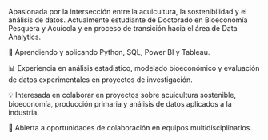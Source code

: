 Apasionada por la intersección entre la acuicultura, la sostenibilidad y el análisis de datos.
Actualmente estudiante de Doctorado en Bioeconomía Pesquera y Acuícola y en proceso de transición hacia el área de Data Analytics.

🌱 Aprendiendo y aplicando Python, SQL, Power BI y Tableau.

📊 Experiencia en análisis estadístico, modelado bioeconómico y evaluación de datos experimentales en proyectos de investigación.

💡 Interesada en colaborar en proyectos sobre acuicultura sostenible, bioeconomía, producción primaria y análisis de datos aplicados a la industria.

🤝 Abierta a oportunidades de colaboración en equipos multidisciplinarios.
<!---
jessmetri/jessmetri is a ✨ special ✨ repository because its `README.md` (this file) appears on your GitHub profile.
You can click the Preview link to take a look at your changes.
--->
